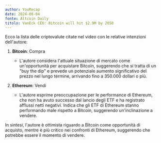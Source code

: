 ```yaml
---
author: YouRecap
date: 2024-08-04
fonte: Altcoin Daily
titolo: VanEck CEO: Bitcoin will hit $2.9M by 2050
---
```


Ecco la lista delle criptovalute citate nel video con le relative intenzioni dell'autore:

1. **Bitcoin**: Compra
   - L'autore considera l'attuale situazione di mercato come un'opportunità per acquistare Bitcoin, suggerendo che si tratta di un "buy the dip" e prevede un potenziale aumento significativo del prezzo nel lungo termine, arrivando fino a 350.000 dollari o più.

2. **Ethereum**: Vendi
   - L'autore esprime preoccupazione per le performance di Ethereum, che non ha avuto successo dal lancio degli ETF e ha registrato afflussi netti negativi. Indica che gli ETF di Ethereum stanno performando male rispetto a Bitcoin, suggerendo un'inclinazione a vendere.

In sintesi, l'autore è ottimista riguardo a Bitcoin come opportunità di acquisto, mentre è più critico nei confronti di Ethereum, suggerendo che potrebbe essere il momento di vendere.
